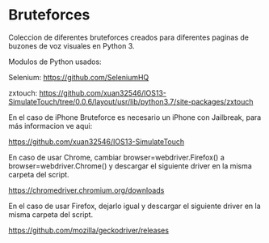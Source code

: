 # Bruteforces
Coleccion de diferentes bruteforces creados para diferentes paginas de buzones de voz visuales en Python 3.

Modulos de Python usados:

Selenium: https://github.com/SeleniumHQ

zxtouch: https://github.com/xuan32546/IOS13-SimulateTouch/tree/0.0.6/layout/usr/lib/python3.7/site-packages/zxtouch 

En el caso de iPhone Bruteforce es necesario un iPhone con Jailbreak, para más informacion ve aqui: 

https://github.com/xuan32546/IOS13-SimulateTouch

En caso de usar Chrome, cambiar browser=webdriver.Firefox() a browser=webdriver.Chrome() y descargar el siguiente driver en la misma carpeta del script. 

https://chromedriver.chromium.org/downloads

En el caso de usar Firefox, dejarlo igual y descargar el siguiente driver en la misma carpeta del script.

https://github.com/mozilla/geckodriver/releases



